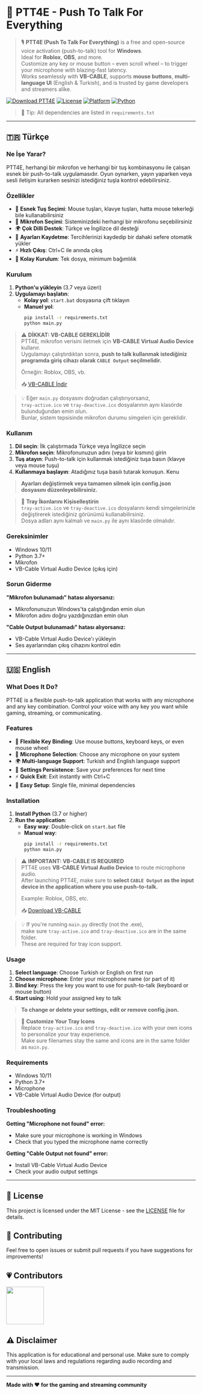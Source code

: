 # 🎤 PTT4E - Push To Talk For Everything

> 🎙️ **PTT4E (Push To Talk For Everything)** is a free and open-source voice activation (push-to-talk) tool for **Windows**.  
> Ideal for **Roblox**, **OBS**, and more.  
> Customize any key or mouse button – even scroll wheel – to trigger your microphone with blazing-fast latency.  
> Works seamlessly with **VB-CABLE**, supports **mouse buttons**, **multi-language UI** (English & Turkish), and is trusted by game developers and streamers alike.

[![Download PTT4E](https://img.shields.io/static/v1?label=Download&message=PTT4E&color=blue)](https://github.com/r4isy/PTT4E/releases)
[![License](https://img.shields.io/badge/License-MIT-green.svg)](LICENSE)
[![Platform](https://img.shields.io/badge/Platform-Windows-lightgrey.svg)](https://www.microsoft.com/windows)
[![Python](https://img.shields.io/badge/Python-3.7+-blue.svg)](https://www.python.org/downloads/)


> 📝 Tip: All dependencies are listed in `requirements.txt`


---

## 🇹🇷 Türkçe

### Ne İşe Yarar?

PTT4E, herhangi bir mikrofon ve herhangi bir tuş kombinasyonu ile çalışan esnek bir push-to-talk uygulamasıdır. Oyun oynarken, yayın yaparken veya sesli iletişim kurarken sesinizi istediğiniz tuşla kontrol edebilirsiniz.


### Özellikler

- 🎯 **Esnek Tuş Seçimi**: Mouse tuşları, klavye tuşları, hatta mouse tekerleği bile kullanabilirsiniz
- 🎤 **Mikrofon Seçimi**: Sisteminizdeki herhangi bir mikrofonu seçebilirsiniz
- 🌍 **Çok Dilli Destek**: Türkçe ve İngilizce dil desteği
- 💾 **Ayarları Kaydetme**: Tercihlerinizi kaydedip bir dahaki sefere otomatik yükler
- ⚡ **Hızlı Çıkış**: Ctrl+C ile anında çıkış
- 🔧 **Kolay Kurulum**: Tek dosya, minimum bağımlılık

### Kurulum

1. **Python'u yükleyin** (3.7 veya üzeri)
2. **Uygulamayı başlatın**:
   - **Kolay yol**: `start.bat` dosyasına çift tıklayın
   - **Manuel yol**:
     ```bash
     pip install -r requirements.txt
     python main.py
     ```

> ⚠️ **DİKKAT: VB-CABLE GEREKLİDİR**  
> PTT4E, mikrofon verisini iletmek için **VB-CABLE Virtual Audio Device** kullanır.  
> Uygulamayı çalıştırdıktan sonra, **push to talk kullanmak istediğiniz programda giriş cihazı olarak `CABLE Output` seçilmelidir.**  
>  
> Örneğin: Roblox, OBS, vb.  
>  
> 📥 [VB-CABLE İndir](https://vb-audio.com/Cable/)



> 💡 Eğer `main.py` dosyasını doğrudan çalıştırıyorsanız,  
> `tray-active.ico` ve `tray-deactive.ico` dosyalarının aynı klasörde bulunduğundan emin olun.  
> Bunlar, sistem tepsisinde mikrofon durumu simgeleri için gereklidir.


### Kullanım

1. **Dil seçin**: İlk çalıştırmada Türkçe veya İngilizce seçin
2. **Mikrofon seçin**: Mikrofonunuzun adını (veya bir kısmını) girin
3. **Tuş atayın**: Push-to-talk için kullanmak istediğiniz tuşa basın (klavye veya mouse tuşu)
4. **Kullanmaya başlayın**: Atadığınız tuşa basılı tutarak konuşun. Kenu

> **Ayarları değiştirmek veya tamamen silmek için config.json dosyasını düzenleyebilirsiniz.**

> 🎨 **Tray İkonlarını Kişiselleştirin**  
> `tray-active.ico` ve `tray-deactive.ico` dosyalarını kendi simgelerinizle değiştirerek istediğiniz görünümü kullanabilirsiniz.  
> Dosya adları aynı kalmalı ve `main.py` ile aynı klasörde olmalıdır.

### Gereksinimler

- Windows 10/11
- Python 3.7+
- Mikrofon
- VB-Cable Virtual Audio Device (çıkış için)

### Sorun Giderme

**"Mikrofon bulunamadı" hatası alıyorsanız:**
- Mikrofonunuzun Windows'ta çalıştığından emin olun
- Mikrofon adını doğru yazdığınızdan emin olun

**"Cable Output bulunamadı" hatası alıyorsanız:**
- VB-Cable Virtual Audio Device'ı yükleyin
- Ses ayarlarından çıkış cihazını kontrol edin

---

## 🇺🇸 English

### What Does It Do?

PTT4E is a flexible push-to-talk application that works with any microphone and any key combination. Control your voice with any key you want while gaming, streaming, or communicating.


### Features

- 🎯 **Flexible Key Binding**: Use mouse buttons, keyboard keys, or even mouse wheel
- 🎤 **Microphone Selection**: Choose any microphone on your system
- 🌍 **Multi-language Support**: Turkish and English language support
- 💾 **Settings Persistence**: Save your preferences for next time
- ⚡ **Quick Exit**: Exit instantly with Ctrl+C
- 🔧 **Easy Setup**: Single file, minimal dependencies

### Installation

1. **Install Python** (3.7 or higher)
2. **Run the application**:
   - **Easy way**: Double-click on `start.bat` file
   - **Manual way**: 
     ```bash
     pip install -r requirements.txt
     python main.py
     ```

> ⚠️ **IMPORTANT: VB-CABLE IS REQUIRED**  
> PTT4E uses **VB-CABLE Virtual Audio Device** to route microphone audio.  
> After launching PTT4E, make sure to **select `CABLE Output` as the input device in the application where you use push-to-talk.**  
>  
> Example: Roblox, OBS, etc.  
>  
> 📥 [Download VB-CABLE](https://vb-audio.com/Cable/)


> 💡 If you're running `main.py` directly (not the .exe),  
> make sure `tray-active.ico` and `tray-deactive.ico` are in the same folder.  
> These are required for tray icon support.


### Usage

1. **Select language**: Choose Turkish or English on first run
2. **Choose microphone**: Enter your microphone name (or part of it)
3. **Bind key**: Press the key you want to use for push-to-talk (keyboard or mouse button)
4. **Start using**: Hold your assigned key to talk

> **To change or delete your settings, edit or remove config.json.**

> 🎨 **Customize Your Tray Icons**  
> Replace `tray-active.ico` and `tray-deactive.ico` with your own icons to personalize your tray experience.  
> Make sure filenames stay the same and icons are in the same folder as `main.py`.

### Requirements

- Windows 10/11
- Python 3.7+
- Microphone
- VB-Cable Virtual Audio Device (for output)

### Troubleshooting

**Getting "Microphone not found" error:**
- Make sure your microphone is working in Windows
- Check that you typed the microphone name correctly

**Getting "Cable Output not found" error:**
- Install VB-Cable Virtual Audio Device
- Check your audio output settings

---

## 📝 License

This project is licensed under the MIT License - see the [LICENSE](LICENSE) file for details.

## 🤝 Contributing

Feel free to open issues or submit pull requests if you have suggestions for improvements!

## 💗 Contributors

<a href="https://github.com/sansrough">
  <img src="https://github.com/sansrough.png" width="100" />
</a>

## ⚠️ Disclaimer

This application is for educational and personal use. Make sure to comply with your local laws and regulations regarding audio recording and transmission.

---

**Made with ❤️ for the gaming and streaming community** 

<!-- SEO Keywords -->
<!--
push to talk software, ptt for windows, roblox push to talk, obs push to talk, open source ptt, ptt4e, ptt 4 everything, r4isy, voice activation tool, mouse button push to talk, vb-cable push to talk, python ptt, mikrofon kontrol, oyun içi konuşma yazılımı, yayıncılar için mikrofon kontrolü
-->

